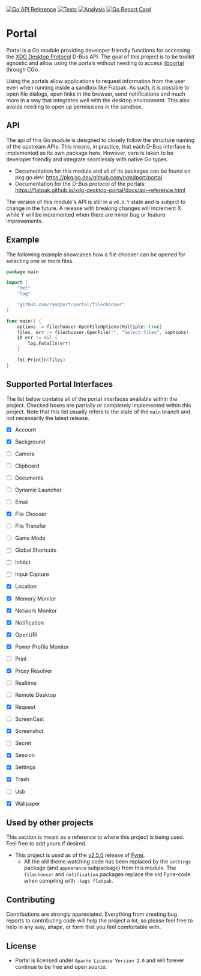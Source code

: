 [![Go API Reference](https://img.shields.io/badge/go-documentation-blue.svg?style=flat)](https://pkg.go.dev/github.com/rymdport/portal)
[![Tests](https://github.com/rymdport/portal/actions/workflows/tests.yml/badge.svg)](https://github.com/rymdport/portal/actions/workflows/tests.yml)
[![Analysis](https://github.com/rymdport/portal/actions/workflows/analysis.yml/badge.svg)](https://github.com/rymdport/portal/actions/workflows/analysis.yml)
[![Go Report Card](https://goreportcard.com/badge/github.com/rymdport/portal)](https://goreportcard.com/report/github.com/rymdport/portal)

# Portal

Portal is a Go module providing developer friendly functions for accessing the [XDG Desktop Protocol](https://flatpak.github.io/xdg-desktop-portal/) D-Bus API. The goal of this project is to be toolkit agnostic and allow using the portals without needing to access [libportal](https://github.com/flatpak/libportal) through CGo.

Using the portals allow applications to request information from the user even when running inside a sandbox like Flatpak. As such, it is possible to open file dialogs, open links in the browser, send notifications and much more in a way that integrates well with the desktop environment. This also avoids needing to open up permissions in the sandbox.

## API

The api of this Go module is designed to closely follow the structure naming of the upstream APIs. This means, in practice, that each D-Bus interface is implemented as its own package here. However, care is taken to be developer friendly and integrate seamlessly with native Go types.

- Documentation for this module and all of its packages can be found on pkg.go.dev: https://pkg.go.dev/github.com/rymdport/portal
- Documentation for the D-Bus protocol of the portals: https://flatpak.github.io/xdg-desktop-portal/docs/api-reference.html


The version of this module's API is still in a `v0.X.Y` state and is subject to change in the future.
A release with breaking changes will increment X while Y will be incremented when there are minor bug or feature improvements.

## Example

The following example showcases how a file chooser can be opened for selecting one or more files.


```go
package main

import (
	"fmt"
	"log"

	"github.com/rymdport/portal/filechooser"
)

func main() {
	options := filechooser.OpenFileOptions{Multiple: true}
	files, err := filechooser.OpenFile("", "Select files", &options)
	if err != nil {
		log.Fatalln(err)
	}

	fmt.Println(files)
}
```

## Supported Portal Interfaces

The list below contains all of the portal interfaces available within the project. Checked boxes are partially or completely implemented within this project. Note that this list usually refers to the state of the `main` branch and not necessarily the latest release.

- [x] Account
- [x] Background
- [ ] Camera
- [ ] Clipboard
- [ ] Documents
- [ ] Dynamic Launcher
- [ ] Email
- [x] File Chooser
- [ ] File Transfer
- [ ] Game Mode
- [ ] Global Shortcuts
- [ ] Inhibit
- [ ] Input Capture
- [x] Location
- [x] Memory Monitor
- [x] Network Monitor
- [x] Notification
- [x] OpenURI
- [x] Power Profile Monitor
- [ ] Print
- [x] Proxy Resolver
- [ ] Realtime
- [ ] Remote Desktop
- [x] Request
- [ ] ScreenCast
- [x] Screenshot
- [ ] Secret
- [x] Session
- [x] Settings
- [x] Trash
- [ ] Usb
- [x] Wallpaper


## Used by other projects

This section is meant as a reference to where this project is being used. Feel free to add yours if desired.

- This project is used as of the [v2.5.0](https://github.com/fyne-io/fyne/releases/tag/v2.5.0) release of [Fyne](https://fyne.io).
  - All the old theme watching code has been replaced by the `settings` package (and `appearance` subpackage) from this module. The `filechooser` and `notification` packages replace the old Fyne-code when compiling with `-tags flatpak`.

## Contributing

Contributions are strongly appreciated. Everything from creating bug reports to contributing code will help the project a lot, so please feel free to help in any way, shape, or form that you feel comfortable with.

## License
- Portal is licensed under `Apache License Version 2.0` and will forever continue to be free and open source.
